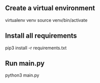 ## Create a virtual environment
virtualenv venv
source venv/bin/activate

## Install all requirements
pip3 install -r requirements.txt

## Run main.py
python3 main.py